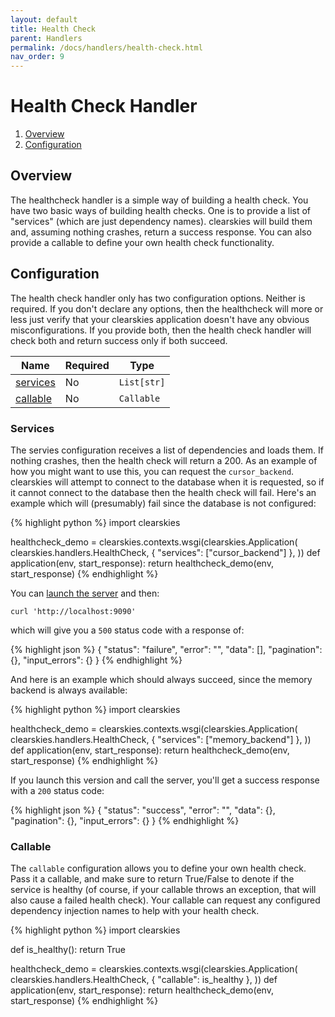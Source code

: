```yaml
---
layout: default
title: Health Check
parent: Handlers
permalink: /docs/handlers/health-check.html
nav_order: 9
---
```


# Health Check Handler

 1. [Overview](#overview)
 2. [Configuration](#configuration)

## Overview

The healthcheck handler is a simple way of building a health check.  You have two basic ways of building health checks.  One is to provide a list of "services" (which are just dependency names).  clearskies will build them and, assuming nothing crashes, return a success response.   You can also provide a callable to define your own health check functionality.

## Configuration

The health check handler only has two configuration options.  Neither is required.  If you don't declare any options, then the healthcheck will more or less just verify that your clearskies application doesn't have any obvious misconfigurations.  If you provide both, then the health check handler will check both and return success only if both succeed.

| Name | Required | Type          |
|------|----------|---------------|
| [services](#services) | No | `List[str]` |
| [callable](#callable) | No | `Callable` |

### Services

The servies configuration receives a list of dependencies and loads them.  If nothing crashes, then the health check will return a 200.  As an example of how you might want to use this, you can request the `cursor_backend`.  clearskies will attempt to connect to the database when it is requested, so if it cannot connect to the database then the health check will fail.  Here's an example which will (presumably) fail since the database is not configured:

{% highlight python %}
import clearskies

healthcheck_demo = clearskies.contexts.wsgi(clearskies.Application(
    clearskies.handlers.HealthCheck,
    {
        "services": ["cursor_backend"]
    },
))
def application(env, start_response):
    return healthcheck_demo(env, start_response)
{% endhighlight %}

You can [launch the server](/docs/running-examples.html#running-examples-designed-for-an-http-server) and then:

```
curl 'http://localhost:9090'
```

which will give you a `500` status code with a response of:

{% highlight json %}
{
  "status": "failure",
  "error": "",
  "data": [],
  "pagination": {},
  "input_errors": {}
}
{% endhighlight %}

And here is an example which should always succeed, since the memory backend is always available:

{% highlight python %}
import clearskies

healthcheck_demo = clearskies.contexts.wsgi(clearskies.Application(
    clearskies.handlers.HealthCheck,
    {
        "services": ["memory_backend"]
    },
))
def application(env, start_response):
    return healthcheck_demo(env, start_response)
{% endhighlight %}

If you launch this version and call the server, you'll get a success response with a `200` status code:

{% highlight json %}
{
  "status": "success",
  "error": "",
  "data": {},
  "pagination": {},
  "input_errors": {}
}
{% endhighlight %}

### Callable

The `callable` configuration allows you to define your own health check.  Pass it a callable, and make sure to return True/False to denote if the service is healthy (of course, if your callable throws an exception, that will also cause a failed health check).  Your callable can request any configured dependency injection names to help with your health check.

{% highlight python %}
import clearskies

def is_healthy():
    return True

healthcheck_demo = clearskies.contexts.wsgi(clearskies.Application(
    clearskies.handlers.HealthCheck,
    {
        "callable": is_healthy
    },
))
def application(env, start_response):
    return healthcheck_demo(env, start_response)
{% endhighlight %}
